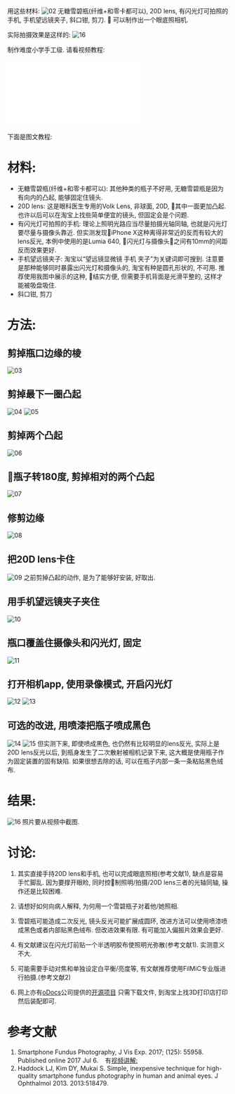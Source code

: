 <!--
.. title: DIY眼底照相机
.. slug: DIY-fundus-camera
.. date: 2018-10-17 12:00:00 UTC+08:00
.. tags: ophthalmology
.. category: ophthalmology
.. link:
.. description:
.. type: text
-->
用这些材料:
![02](https://i.loli.net/2018/10/17/5bc6c82fc0ecd.jpg)
无糖雪碧瓶(纤维+和零卡都可以), 20D lens, 有闪光灯可拍照的手机, 手机望远镜夹子, 斜口钳, 剪刀.

可以制作出一个眼底照相机.

实际拍摄效果是这样的:
![16](https://i.loli.net/2018/10/17/5bc6c829cdbdd.jpg)

制作难度小学手工级. 请看视频教程:

<iframe src="//player.bilibili.com/player.html?aid=34023057&cid=59587011&page=1" scrolling="no" border="0" frameborder="no" framespacing="0" allowfullscreen="true"> </iframe>


下面是图文教程:
<!-- TEASER_END -->

# 材料:
* 无糖雪碧瓶(纤维+和零卡都可以): 其他种类的瓶子不好用, 无糖雪碧瓶是因为有向内的凸起, 能够固定住镜头.
* 20D lens: 这是眼科医生专用的Volk Lens, 非球面, 20D, 其中一面更加凸起. 也许以后可以在淘宝上找些简单便宜的镜头, 但固定会是个问题.
* 有闪光灯可拍照的手机: 理论上照明光路应当尽量拍摄光轴同轴, 也就是闪光灯要尽量与摄像头靠近. 但实测发现iPhone X这种离得非常近的反而有较大的lens反光, 本例中使用的是Lumia 640, 闪光灯与摄像头之间有10mm的间距反而效果更好.
* 手机望远镜夹子: 淘宝以“望远镜显微镜 手机 夹子”为关键词即可搜到. 注意要是那种能够同时暴露出闪光灯和摄像头的, 淘宝有种是圆孔形状的, 不可用. 推荐使用我图中展示的这种, 结实方便, 但需要手机背面是光滑平整的, 这样才能被吸盘吸住.
* 斜口钳, 剪刀

# 方法:

## 剪掉瓶口边缘的棱

![03](https://i.loli.net/2018/10/17/5bc6c89775806.jpg)

## 剪掉最下一圈凸起
![04](https://i.loli.net/2018/10/17/5bc6c82d27c40.jpg)
![05](https://i.loli.net/2018/10/17/5bc6c88af1ffc.jpg)

## 剪掉两个凸起
![06](https://i.loli.net/2018/10/17/5bc6c88593469.jpg)
## 瓶子转180度, 剪掉相对的两个凸起
![07](https://i.loli.net/2018/10/17/5bc6c88c90ca7.jpg)

## 修剪边缘
![08](https://i.loli.net/2018/10/17/5bc6c88d83561.jpg)

## 把20D lens卡住
![09](https://i.loli.net/2018/10/17/5bc6c831ab22a.jpg)
之前剪掉凸起的动作, 是为了能够好安装, 好取出.

## 用手机望远镜夹子夹住
![10](https://i.loli.net/2018/10/17/5bc6c830b5033.jpg)

## 瓶口覆盖住摄像头和闪光灯, 固定
![11](https://i.loli.net/2018/10/17/5bc6c8300f0e0.jpg)
## 打开相机app, 使用录像模式, 开启闪光灯
![12](https://i.loli.net/2018/10/17/5bc6c82a280a7.jpg)
![13](https://i.loli.net/2018/10/17/5bc6c8313adfd.jpg)
## 可选的改进, 用喷漆把瓶子喷成黑色
![14](https://i.loli.net/2018/10/17/5bc6c8732a571.jpg)
![15](https://i.loli.net/2018/10/17/5bc6c82e10d76.jpg)
但实测下来, 即使喷成黑色, 也仍然有比较明显的lens反光, 实际上是20D lens反光以后, 到瓶身发生了二次散射被相机记录下来, 这大概是使用瓶子作为固定装置的固有缺陷. 如果很想去除的话, 可以在瓶子内部一条一条粘贴黑色绒布.

# 结果:
![16](https://i.loli.net/2018/10/17/5bc6c829cdbdd.jpg)
照片要从视频中截图.

# 讨论:

1. 其实直接手持20D lens和手机, 也可以完成眼底照相(参考文献1), 缺点是容易手忙脚乱. 因为要撑开眼睑, 同时控制照明/拍摄/20D lens三者的光轴同轴, 操作还是比较困难.

2. 请想好如何向病人解释, 为何用一个雪碧瓶子对着他/她照相.

3. 雪碧瓶可能造成二次反光, 镜头反光可能扩展成圆环, 改进方法可以使用喷漆喷成黑色或者内部贴黑色绒布. 但改进效果有限. 有可能加入偏振片效果会更好.

4. 有文献建议在闪光灯前贴一个半透明胶布使照明光弥散(参考文献1). 实测意义不大.

5. 可能需要手动对焦和单独设定白平衡/亮度等, 有文献推荐使用FilMiC专业版进行拍摄.(参考文献2)

6. 网上亦有[oDocs](http://www.odocs-tech.com )公司提供的[开源项目](https://github.com/oDocsOphthalmicVision/odocsfundus) 只需下载文件, 到淘宝上找3D打印店打印然后装配即可.

# 参考文献
1. Smartphone Fundus Photography, J Vis Exp. 2017; (125): 55958. Published online 2017 Jul 6.   
有[视频讲解:](https://www.jove.com/video/55958/smartphone-fundus-photography)
2. Haddock LJ, Kim DY, Mukai S. Simple, inexpensive technique for high-quality smartphone fundus photography in human and animal eyes. J Ophthalmol 2013. 2013:518479.
